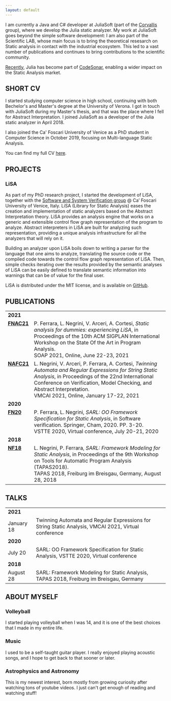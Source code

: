 ```yaml
---
layout: default
---
```


I am currently a Java and C# developer at JuliaSoft (part of the [Corvallis](http://www.corvallis.it/) group), where we develop the Julia static analyzer. 
My work at JuliaSoft goes beyond the simple software development: I am also part of the Scientific LAB, whose main focus is to bring the theoretical 
resesarch on Static analysis in contact with the industrial ecosystem. This led to a vast number of publications and continues to bring contributions to the scientific community.

[Recently](https://news.grammatech.com/grammatech-acquires-juliasoft), Julia has become part of [CodeSonar](https://www.grammatech.com/codesonar-cc), enabling a wider
impact on the Static Analysis market.

## <a name="cv"></a>SHORT CV

I started studying computer science in high school, continuing with both Bechelor's and Master's degree at the University of Verona. I got in touch with JuliaSoft during my 
Master's thesis, and that was the place where I fell for Abstract Interpretation. I joined JuliaSoft as a developer of the Julia static analyzer in April 2018. 

I also joined the Ca' Foscari University of Venice as a PhD student in Computer Science in October 2019, focusing on Multi-language Static Analysis.

You can find my full CV [here](cv.pdf).

## <a name="projects"></a>PROJECTS

### LiSA

As part of my PhD research project, I started the development of LiSA, together with the [Software and System Verification group](https://ssv.dais.unive.it/) @ Ca’ Foscari 
University of Venice, Italy. LiSA (Library for Static Analysis) eases the creation and implementation of static analyzers based on the Abstract Interpretation theory. 
LiSA provides an analysis engine that works on a generic and extensible control flow graph representation of the program to analyze. Abstract interpreters in LiSA are 
built for analyzing such representation, providing a unique analysis infrastructure for all the analyzers that will rely on it. 

Building an analyzer upon LiSA boils down to writing a parser for the language that one aims to analyze, translating the source code or the compiled code towards the 
control flow graph representation of LiSA. Then, simple checks iterating over the results provided by the semantic analyses of LiSA can be easily defined to translate 
semantic information into warnings that can be of value for the final user. 

LiSA is distributed under the MIT license, and is available on [GitHub](https://github.com/UniVE-SSV/lisa).

## <a name="publications"></a>PUBLICATIONS

<table>
  <tr>
	<td><b>2021</b></td>
	<td></td>
  </tr>
  <tr>
    <td valign="top"><b><a href="https://dl.acm.org/doi/10.1145/3460946.3464316">FNAC21</a></b></td>
    <td>P. Ferrara, L. Negrini, V. Arceri, A. Cortesi, <i>Static analysis for dummies: experiencing LiSA</i>, in Proceedings of the 10th ACM SIGPLAN International Workshop on the State Of the Art in Program Analysis.<br>SOAP 2021, Online, June 22-23, 2021</td>
  </tr>
  <tr>
    <td valign="top"><b><a href="https://link.springer.com/chapter/10.1007/978-3-030-67067-2_13">NAFC21</a></b></td>
    <td>L. Negrini, V. Arceri, P. Ferrara, A. Cortesi, <i>Twinning Automata and Regular Expressions for String Static Analysis</i>, in Proceedings of the 22nd International Conference on Verification, Model Checking, and Abstract Interpretation.<br>VMCAI 2021, Online, January 17-22, 2021</td>
  </tr>
  <tr>
	<td><b>2020</b></td>
	<td></td>
  </tr>
  <tr>
    <td valign="top"><b><a href="https://link.springer.com/chapter/10.1007/978-3-030-63618-0_1">FN20</a></b></td>
    <td>P. Ferrara, L. Negrini, <i>SARL: OO Framework Specification for Static Analysis</i>, in Software verification. Springer, Cham, 2020. PP. 3-20.<br>VSTTE 2020, Virtual conference, July 20-21, 2020</td>
  </tr>
  <tr>
	<td><b>2018</b></td>
	<td></td>
  </tr>
  <tr>
    <td valign="top"><b><a href="https://staticanalysis.org/tapas2018/abstracts/TAPAS_2018_Negrini_Ferrara.pdf">NF18</a></b></td>
    <td>L. Negrini, P. Ferrara, <i>SARL: Framework Modeling for Static Analysis</i>, in Proceedings of the 9th Workshop on Tools for Automatic Program Analysis (TAPAS2018).<br>
	TAPAS 2018, Freiburg im Breisgau, Germany, August 28, 2018</td>
  </tr>
</table>

## <a name="talks"></a>TALKS

<table>
  <tr>
	<td><b>2021</b></td>
	<td></td>
  </tr>
  <tr>
    <td>January 18</td>
    <td>Twinning Automata and Regular Expressions for String Static Analysis, VMCAI 2021, Virtual conference</td>
  </tr>
  <tr>
	<td><b>2020</b></td>
	<td></td>
  </tr>
  <tr>
    <td>July 20</td>
    <td>SARL: OO Framework Specification for Static Analysis, VSTTE 2020, Virtual conference</td>
  </tr>
  <tr>
	<td><b>2018</b></td>
	<td></td>
  </tr>
  <tr>
    <td>August 28</td>
    <td>SARL: Framework Modeling for Static Analysis, TAPAS 2018, Freiburg im Breisgau, Germany</td>
  </tr>
</table>

## <a name="myself"></a>ABOUT MYSELF

### Volleyball

I started playing volleyball when I was 14, and it is one of the best choices that I made in my entire life. 

### Music

I used to be a self-taught guitar player. I really enjoyed playing acoustic songs, and I hope to get back to that sooner or later.

### Astrophysics and Astronomy

This is my newest interest, born mostly from growing curiosity after watching tons of youtube videos. I just can't get enough of reading and watching stuff!
